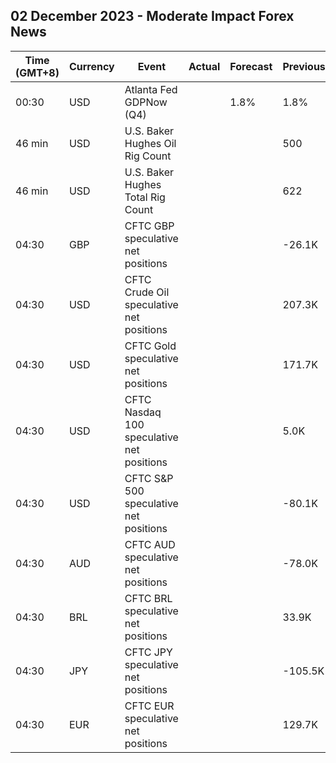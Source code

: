 ## 02 December 2023 - Moderate Impact Forex News

| Time (GMT+8) | Currency | Event | Actual | Forecast | Previous |
|------|----------|-------|--------|----------|----------|
| 00:30 | USD | Atlanta Fed GDPNow (Q4) |  | 1.8% | 1.8% |
| 46 min | USD | U.S. Baker Hughes Oil Rig Count |  |  | 500 |
| 46 min | USD | U.S. Baker Hughes Total Rig Count |  |  | 622 |
| 04:30 | GBP | CFTC GBP speculative net positions |  |  | -26.1K |
| 04:30 | USD | CFTC Crude Oil speculative net positions |  |  | 207.3K |
| 04:30 | USD | CFTC Gold speculative net positions |  |  | 171.7K |
| 04:30 | USD | CFTC Nasdaq 100 speculative net positions |  |  | 5.0K |
| 04:30 | USD | CFTC S&P 500 speculative net positions |  |  | -80.1K |
| 04:30 | AUD | CFTC AUD speculative net positions |  |  | -78.0K |
| 04:30 | BRL | CFTC BRL speculative net positions |  |  | 33.9K |
| 04:30 | JPY | CFTC JPY speculative net positions |  |  | -105.5K |
| 04:30 | EUR | CFTC EUR speculative net positions |  |  | 129.7K |
